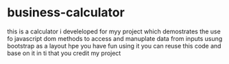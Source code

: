 # business-calculator
this is a calculator i develeloped for myy project which demostrates the use fo javascript dom methods to access and manuplate data from inputs usung bootstrap as a layout hpe you have fun using it you can reuse this code and base on it in ti that you credit my project 
